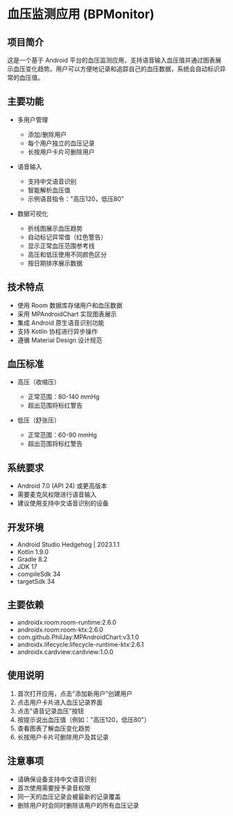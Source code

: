 # 血压监测应用 (BPMonitor)

## 项目简介
这是一个基于 Android 平台的血压监测应用，支持语音输入血压值并通过图表展示血压变化趋势。用户可以方便地记录和追踪自己的血压数据，系统会自动标识异常的血压值。

## 主要功能
- 多用户管理
  - 添加/删除用户
  - 每个用户独立的血压记录
  - 长按用户卡片可删除用户

- 语音输入
  - 支持中文语音识别
  - 智能解析血压值
  - 示例语音指令："高压120，低压80"

- 数据可视化
  - 折线图展示血压趋势
  - 自动标记异常值（红色警告）
  - 显示正常血压范围参考线
  - 高压和低压使用不同颜色区分
  - 按日期排序展示数据

## 技术特点
- 使用 Room 数据库存储用户和血压数据
- 采用 MPAndroidChart 实现图表展示
- 集成 Android 原生语音识别功能
- 支持 Kotlin 协程进行异步操作
- 遵循 Material Design 设计规范

## 血压标准
- 高压（收缩压）
  - 正常范围：80-140 mmHg
  - 超出范围将标红警告

- 低压（舒张压）
  - 正常范围：60-90 mmHg
  - 超出范围将标红警告

## 系统要求
- Android 7.0 (API 24) 或更高版本
- 需要麦克风权限进行语音输入
- 建议使用支持中文语音识别的设备

## 开发环境
- Android Studio Hedgehog | 2023.1.1
- Kotlin 1.9.0
- Gradle 8.2
- JDK 17
- compileSdk 34
- targetSdk 34

## 主要依赖
- androidx.room:room-runtime:2.6.0
- androidx.room:room-ktx:2.6.0
- com.github.PhilJay:MPAndroidChart:v3.1.0
- androidx.lifecycle:lifecycle-runtime-ktx:2.6.1
- androidx.cardview:cardview:1.0.0

## 使用说明
1. 首次打开应用，点击"添加新用户"创建用户
2. 点击用户卡片进入血压记录界面
3. 点击"语音记录血压"按钮
4. 按提示说出血压值（例如："高压120，低压80"）
5. 查看图表了解血压变化趋势
6. 长按用户卡片可删除用户及其记录

## 注意事项
- 请确保设备支持中文语音识别
- 首次使用需要授予录音权限
- 同一天的血压记录会被最新的记录覆盖
- 删除用户时会同时删除该用户的所有血压记录
